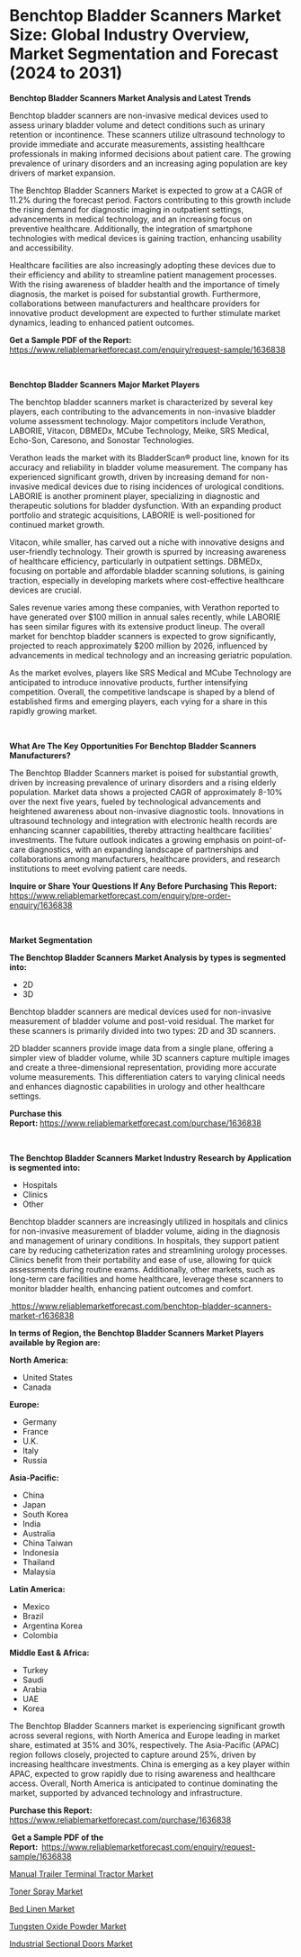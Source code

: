 <p><h1>Benchtop Bladder Scanners Market Size: Global Industry Overview, Market Segmentation and Forecast (2024 to 2031)</h1></p><p><strong>Benchtop Bladder Scanners Market Analysis and Latest Trends</strong></p>
<p><p>Benchtop bladder scanners are non-invasive medical devices used to assess urinary bladder volume and detect conditions such as urinary retention or incontinence. These scanners utilize ultrasound technology to provide immediate and accurate measurements, assisting healthcare professionals in making informed decisions about patient care. The growing prevalence of urinary disorders and an increasing aging population are key drivers of market expansion.</p><p>The Benchtop Bladder Scanners Market is expected to grow at a CAGR of 11.2% during the forecast period. Factors contributing to this growth include the rising demand for diagnostic imaging in outpatient settings, advancements in medical technology, and an increasing focus on preventive healthcare. Additionally, the integration of smartphone technologies with medical devices is gaining traction, enhancing usability and accessibility. </p><p>Healthcare facilities are also increasingly adopting these devices due to their efficiency and ability to streamline patient management processes. With the rising awareness of bladder health and the importance of timely diagnosis, the market is poised for substantial growth. Furthermore, collaborations between manufacturers and healthcare providers for innovative product development are expected to further stimulate market dynamics, leading to enhanced patient outcomes.</p></p>
<p><strong>Get a Sample PDF of the Report:&nbsp;</strong> <a href="https://www.reliablemarketforecast.com/enquiry/request-sample/1636838">https://www.reliablemarketforecast.com/enquiry/request-sample/1636838</a></p>
<p>&nbsp;</p>
<p><strong>Benchtop Bladder Scanners Major Market Players</strong></p>
<p><p>The benchtop bladder scanners market is characterized by several key players, each contributing to the advancements in non-invasive bladder volume assessment technology. Major competitors include Verathon, LABORIE, Vitacon, DBMEDx, MCube Technology, Meike, SRS Medical, Echo-Son, Caresono, and Sonostar Technologies.</p><p>Verathon leads the market with its BladderScan® product line, known for its accuracy and reliability in bladder volume measurement. The company has experienced significant growth, driven by increasing demand for non-invasive medical devices due to rising incidences of urological conditions. LABORIE is another prominent player, specializing in diagnostic and therapeutic solutions for bladder dysfunction. With an expanding product portfolio and strategic acquisitions, LABORIE is well-positioned for continued market growth.</p><p>Vitacon, while smaller, has carved out a niche with innovative designs and user-friendly technology. Their growth is spurred by increasing awareness of healthcare efficiency, particularly in outpatient settings. DBMEDx, focusing on portable and affordable bladder scanning solutions, is gaining traction, especially in developing markets where cost-effective healthcare devices are crucial.</p><p>Sales revenue varies among these companies, with Verathon reported to have generated over $100 million in annual sales recently, while LABORIE has seen similar figures with its extensive product lineup. The overall market for benchtop bladder scanners is expected to grow significantly, projected to reach approximately $200 million by 2026, influenced by advancements in medical technology and an increasing geriatric population.</p><p>As the market evolves, players like SRS Medical and MCube Technology are anticipated to introduce innovative products, further intensifying competition. Overall, the competitive landscape is shaped by a blend of established firms and emerging players, each vying for a share in this rapidly growing market.</p></p>
<p>&nbsp;</p>
<p><strong>What Are The Key Opportunities For Benchtop Bladder Scanners Manufacturers?</strong></p>
<p><p>The Benchtop Bladder Scanners market is poised for substantial growth, driven by increasing prevalence of urinary disorders and a rising elderly population. Market data shows a projected CAGR of approximately 8-10% over the next five years, fueled by technological advancements and heightened awareness about non-invasive diagnostic tools. Innovations in ultrasound technology and integration with electronic health records are enhancing scanner capabilities, thereby attracting healthcare facilities' investments. The future outlook indicates a growing emphasis on point-of-care diagnostics, with an expanding landscape of partnerships and collaborations among manufacturers, healthcare providers, and research institutions to meet evolving patient care needs.</p></p>
<p><strong>Inquire or Share Your Questions If Any Before Purchasing This Report:</strong> <a href="https://www.reliablemarketforecast.com/enquiry/pre-order-enquiry/1636838">https://www.reliablemarketforecast.com/enquiry/pre-order-enquiry/1636838</a></p>
<p>&nbsp;</p>
<p><strong>Market Segmentation</strong></p>
<p><strong>The Benchtop Bladder Scanners Market Analysis by types is segmented into:</strong></p>
<p><ul><li>2D</li><li>3D</li></ul></p>
<p><p>Benchtop bladder scanners are medical devices used for non-invasive measurement of bladder volume and post-void residual. The market for these scanners is primarily divided into two types: 2D and 3D scanners. </p><p>2D bladder scanners provide image data from a single plane, offering a simpler view of bladder volume, while 3D scanners capture multiple images and create a three-dimensional representation, providing more accurate volume measurements. This differentiation caters to varying clinical needs and enhances diagnostic capabilities in urology and other healthcare settings.</p></p>
<p><strong>Purchase this Report:&nbsp;</strong><a href="https://www.reliablemarketforecast.com/purchase/1636838">https://www.reliablemarketforecast.com/purchase/1636838</a></p>
<p>&nbsp;</p>
<p><strong>The Benchtop Bladder Scanners Market Industry Research by Application is segmented into:</strong></p>
<p><ul><li>Hospitals</li><li>Clinics</li><li>Other</li></ul></p>
<p><p>Benchtop bladder scanners are increasingly utilized in hospitals and clinics for non-invasive measurement of bladder volume, aiding in the diagnosis and management of urinary conditions. In hospitals, they support patient care by reducing catheterization rates and streamlining urology processes. Clinics benefit from their portability and ease of use, allowing for quick assessments during routine exams. Additionally, other markets, such as long-term care facilities and home healthcare, leverage these scanners to monitor bladder health, enhancing patient outcomes and comfort.</p></p>
<p><a href="https://www.reliablemarketforecast.com/benchtop-bladder-scanners-market-r1636838">&nbsp;https://www.reliablemarketforecast.com/benchtop-bladder-scanners-market-r1636838</a></p>
<p><strong>In terms of Region, the Benchtop Bladder Scanners Market Players available by Region are:</strong></p>
<p>
    <p> <strong> North America: </strong>
        <ul>
            <li>United States</li>
            <li>Canada</li>
        </ul>
        </p> 
    <p> <strong> Europe: </strong>
        <ul>
            <li>Germany</li>
            <li>France</li>
            <li>U.K.</li>
            <li>Italy</li>
            <li>Russia</li>
        </ul>
        </p> 
    <p> <strong> Asia-Pacific: </strong>
        <ul>
            <li>China</li>
            <li>Japan</li>
            <li>South Korea</li>
            <li>India</li>
            <li>Australia</li>
            <li>China Taiwan</li>
            <li>Indonesia</li>
            <li>Thailand</li>
            <li>Malaysia</li>
        </ul>
        </p> 
    <p> <strong> Latin America: </strong>
        <ul>
            <li>Mexico</li>
            <li>Brazil</li>
            <li>Argentina Korea</li>
            <li>Colombia</li>
        </ul>
        </p> 
    <p> <strong> Middle East & Africa: </strong>
        <ul>
            <li>Turkey</li>
            <li>Saudi</li>
            <li>Arabia</li>
            <li>UAE</li>
            <li>Korea</li>
        </ul>
    </p>
    </p>
<p><p>The Benchtop Bladder Scanners market is experiencing significant growth across several regions, with North America and Europe leading in market share, estimated at 35% and 30%, respectively. The Asia-Pacific (APAC) region follows closely, projected to capture around 25%, driven by increasing healthcare investments. China is emerging as a key player within APAC, expected to grow rapidly due to rising awareness and healthcare access. Overall, North America is anticipated to continue dominating the market, supported by advanced technology and infrastructure.</p></p>
<p><strong>Purchase this Report: </strong><a href="https://www.reliablemarketforecast.com/purchase/1636838">https://www.reliablemarketforecast.com/purchase/1636838</a></p>
<p>&nbsp;<strong>Get a Sample PDF of the Report:&nbsp;&nbsp;</strong><a href="https://www.reliablemarketforecast.com/enquiry/request-sample/1636838">https://www.reliablemarketforecast.com/enquiry/request-sample/1636838</a></p>
<p><strong></strong></p>
<p><p><a href="https://github.com/CliffMedina6/Market-Research-Report-List-6/blob/main/manual-trailer-terminal-tractor-market.md">Manual Trailer Terminal Tractor Market</a></p><p><a href="https://www.linkedin.com/pulse/toner-spray-market-size-share-growth-analysis-type-application-8b0fc?trackingId=93sqArM8QlCXRhfakvY6qA%3D%3D">Toner Spray Market</a></p><p><a href="https://issuu.com/reportprime-2/docs/bed-linen-market-size-2030.pptx_567a56c7666991">Bed Linen Market</a></p><p><a href="https://www.linkedin.com/pulse/navigating-global-tungsten-oxide-powder-market-landscape-egpte?trackingId=JhtzYIFPSyGDtviIMJU8mw%3D%3D">Tungsten Oxide Powder Market</a></p><p><a href="https://issuu.com/reportprime-2/docs/industrial-sectional-doors-market-s_d32e7161a5256a">Industrial Sectional Doors Market</a></p></p>